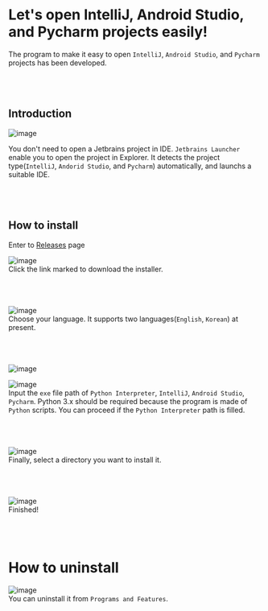 # Let's open IntelliJ, Android Studio, and Pycharm projects easily!
The program to make it easy to open `IntelliJ`, `Android Studio`, and `Pycharm` projects has been developed.
<br><br><br><br>


## Introduction
![image](https://cloud.githubusercontent.com/assets/13031505/23579430/569ff1f8-0130-11e7-9ef1-f50318e9b929.png)

You don't need to open a Jetbrains project in IDE. `Jetbrains Launcher` enable you to open the project in Explorer. It detects the project type(`IntelliJ`, `Andorid Studio`, and `Pycharm`) automatically, and launchs a suitable IDE.
<br><br><br><br>


## How to install
Enter to [Releases](https://github.com/BoxResin/Jetbrains-Launcher/releases) page

![image](http://postfiles8.naver.net/MjAxNzAzMDRfNTIg/MDAxNDg4NjMwMzQ5ODE4.buwnLn-FVgjmmyQIYyjOxic39zAIpt884pdv7Nmlo9gg.TTbbD8IUlT5DsBX8X1U1nbmDtW03_BL3-c6fM_657Oog.PNG.eominsuk55/1._%EB%8B%A4%EC%9A%B4%EB%A1%9C%EB%93%9C.png?type=w966)<br>
Click the link marked to download the installer.<br><br><br><br>

![image](https://cloud.githubusercontent.com/assets/13031505/23579532/cac01642-0132-11e7-894c-e6f8ceebbd4d.png)<br>
Choose your language. It supports two languages(`English`, `Korean`) at present.<br><br><br><br>

![image](https://cloud.githubusercontent.com/assets/13031505/23579558/473e0b0c-0133-11e7-9227-63f1b27ca7b0.png)<br>

![image](https://cloud.githubusercontent.com/assets/13031505/23579560/6916313c-0133-11e7-83c4-08985c3b07a9.png)<br>
Input the `exe` file path of `Python Interpreter`, `IntelliJ`, `Android Studio`, `Pycharm`. Python 3.x should be required because the program is made of `Python` scripts. You can proceed if the `Python Interpreter` path is filled.<br><br><br><br>

![image](https://cloud.githubusercontent.com/assets/13031505/23579639/969591c4-0134-11e7-8eb8-04425f4e04f5.png)<br>
Finally, select a directory you want to install it.<br><br><br><br>

![image](https://cloud.githubusercontent.com/assets/13031505/23579642/9a4eddac-0134-11e7-9f03-a50874bffa42.png)<br>
Finished!
<br><br><br><br>


# How to uninstall
![image](http://postfiles1.naver.net/MjAxNzAzMDRfMjM1/MDAxNDg4NjMxMTUxMzM2.vqjKbyHlz7779-dduKSdD-168fzVnh4kUvIWnXdFkuIg.AgcSJOplCVGR-RT6rsnESIYkR5XolhRr1gu_Myv14rcg.PNG.eominsuk55/image.png?type=w966)<br>
You can uninstall it from `Programs and Features`.
<br><br><br><br>
